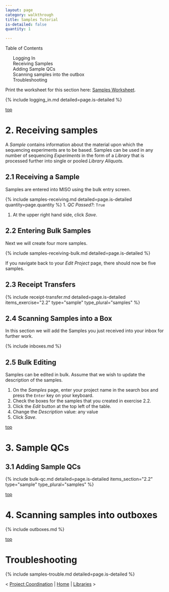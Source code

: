 ```yaml
---
layout: page
category: walkthrough
title: Samples Tutorial
is-detailed: false
quantity: 1

---
```


<div id="toc">
Table of Contents
<ol>
    <li><a href="#logging_in">Logging In</a></li>
    <li><a href="#receipt">Receiving Samples</a></li>
    <li><a href="#qcs">Adding Sample QCs</a></li>
    <li><a href="#boxes">Scanning samples into the outbox</a></li>
    <li><a href="#trouble">Troubleshooting</a></li>
</ol>
</div>

<div id="infobox">
Print the worksheet for this section here: <a href="worksheet-plain-samples">Samples Worksheet</a>.
</div>

{% include logging_in.md detailed=page.is-detailed %}

<a name="receipt" href="#" id="toplink">top</a>

# 2. Receiving samples

A _Sample_ contains information about the material upon which the sequencing
experiments are to be based. Samples can be used in any number of sequencing
_Experiments_ in the form of a _Library_ that is processed further into
single or pooled _Library Aliquots._

## 2.1 Receiving a Sample

Samples are entered into MISO using the bulk entry screen.

{% include samples-receiving.md detailed=page.is-detailed quantity=page.quantity %}
    1. _QC Passed?_: `True`
1. At the upper right hand side, click _Save_.

## 2.2 Entering Bulk Samples

Next we will create four more samples.

{% include samples-receiving-bulk.md detailed=page.is-detailed %}

If you navigate back to your _Edit Project_ page, there should now be five samples.

## 2.3 Receipt Transfers

{% include receipt-transfer.md detailed=page.is-detailed items_exercise="2.2" type="sample"
  type_plural="samples" %}


## 2.4 Scanning Samples into a Box

In this section we will add the Samples you just received into your
inbox for further work.

{% include inboxes.md %}

## 2.5 Bulk Editing

Samples can be edited in bulk. Assume that we wish to update the description of the samples.

1. On the _Samples_ page, enter your project name in the search box and press the `Enter` key on your keyboard.
1. Check the boxes for the samples that you created in exercise 2.2.
1. Click the _Edit_ button at the top left of the table.
1. Change the _Description_ value: any value
1. Click _Save_.

<a name="qcs" href="#" id="toplink">top</a>

# 3. Sample QCs

## 3.1 Adding Sample QCs

{% include bulk-qc.md detailed=page.is-detailed items_section="2.2" type="sample" type_plural="samples" %}

<a name="boxes" href="#" id="toplink">top</a>

# 4. Scanning samples into outboxes

{% include outboxes.md %}

<a name="trouble" href="#" id="toplink">top</a>

# Troubleshooting

{% include samples-trouble.md detailed=page.is-detailed %}


< <a href="tutorial-plain-project-coordination">Project Coordination</a> | <a href="index-plain">Home</a> | <a href="tutorial-plain-libraries">Libraries</a> >
